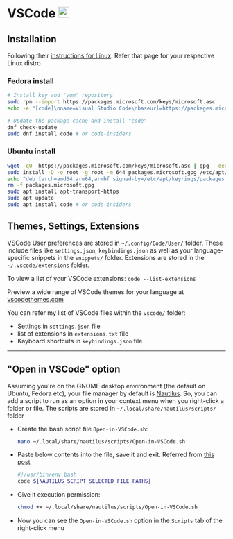 # VSCode <img alt="VSCode" src='https://upload.wikimedia.org/wikipedia/commons/9/9a/Visual_Studio_Code_1.35_icon.svg' height="25">

## Installation

Following their [instructions for Linux](https://code.visualstudio.com/docs/setup/linux). Refer that page for your respective Linux distro

### Fedora install

```sh
# Install key and "yum" repository
sudo rpm --import https://packages.microsoft.com/keys/microsoft.asc
echo -e "[code]\nname=Visual Studio Code\nbaseurl=https://packages.microsoft.com/yumrepos/vscode\nenabled=1\ngpgcheck=1\ngpgkey=https://packages.microsoft.com/keys/microsoft.asc" | sudo tee /etc/yum.repos.d/vscode.repo > /dev/null

# Update the package cache and install "code"
dnf check-update
sudo dnf install code # or code-insiders
```

### Ubuntu install

```sh
wget -qO- https://packages.microsoft.com/keys/microsoft.asc | gpg --dearmor > packages.microsoft.gpg
sudo install -D -o root -g root -m 644 packages.microsoft.gpg /etc/apt/keyrings/packages.microsoft.gpg
echo "deb [arch=amd64,arm64,armhf signed-by=/etc/apt/keyrings/packages.microsoft.gpg] https://packages.microsoft.com/repos/code stable main" |sudo tee /etc/apt/sources.list.d/vscode.list > /dev/null
rm -f packages.microsoft.gpg
sudo apt install apt-transport-https
sudo apt update
sudo apt install code # or code-insiders

```

## Themes, Settings, Extensions

VSCode User preferences are stored in `~/.config/Code/User/` folder. These include files like `settings.json`, `keybindings.json` as well as your language-specific snippets in the `snippets/` folder. Extensions are stored in the `~/.vscode/extensions` folder.

To view a list of your VSCode extensions: `code --list-extensions`

Preview a wide range of VSCode themes for your language at [vscodethemes.com](https://vscodethemes.com/)

You can refer my list of VSCode files within the `vscode/` folder:

- Settings in `settings.json` file
- list of extensions in `extensions.txt` file
- Kayboard shortcuts in `keybindings.json` file

---

## "Open in VSCode" option

Assuming you're on the GNOME desktop environment (the default on Ubuntu, Fedora etc), your file manager by default is [Nautilus](https://apps.gnome.org/Nautilus/). So, you can add a script to run as an option in your context menu when you right-click a folder or file. The scripts are stored in `~/.local/share/nautilus/scripts/` folder

- Create the bash script file `Open-in-VSCode.sh`:

  ```sh
  nano ~/.local/share/nautilus/scripts/Open-in-VSCode.sh
  ```

- Paste below contents into the file, save it and exit. Referred from [this post](https://stackoverflow.com/a/63459408/16365842)

  ```sh
  #!/usr/bin/env bash
  code ${NAUTILUS_SCRIPT_SELECTED_FILE_PATHS}
  ```

- Give it execution permission:

  ```sh
  chmod +x ~/.local/share/nautilus/scripts/Open-in-VSCode.sh
  ```

- Now you can see the `Open-in-VSCode.sh` option in the `Scripts` tab of the right-click menu
